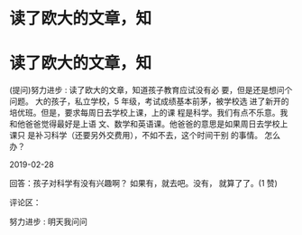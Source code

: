# 读了欧大的文章，知

# 读了欧大的文章，知

(提问)努力进步 : 读了欧大的文章，知道孩子教育应试没有必 要，但是还是想问个问题。 大的孩子，私立学校，5 年级，考试成绩基本前茅，被学校选 进了新开的培优班。但是，要求每周日去学校上课，上的课 程是科学。我们有点不乐意。我和他爸爸觉得最好是上语 文、数学和英语课。他爸爸的意思是如果周日去学校上课只 是补习科学（还要另外交费用），不如不去，这个时间干别 的事情。 怎么办？

2019-02-28

回答：孩子对科学有没有兴趣啊？ 如果有，就去吧。没有， 就算了了。(1 赞)

评论区：

努力进步 : 明天我问问